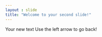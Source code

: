 ```yaml
---
layout : slide
title: "Welcome to your second slide!"
---
```

Your new text
Use the left arrow to go back!
